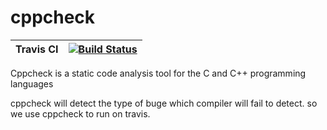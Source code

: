 # cppcheck


 Travis CI   | [![Build Status](https://travis-ci.org/rutujar/helloworld_travis_demo.svg?branch=master)](https://travis-ci.org/rutujar/helloworld_travis_demo)
------------ | -------------



Cppcheck is a static code analysis tool for the C and C++ programming languages

cppcheck will detect the type of buge which compiler will fail to detect. so we use cppcheck to run on travis.
